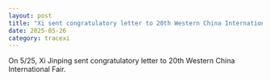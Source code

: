 ```yaml
---
layout: post
title: "Xi sent congratulatory letter to 20th Western China International Fair"
date: 2025-05-26
category: tracexi
---
```


On 5/25, Xi Jinping sent congratulatory letter to 20th Western China International Fair.